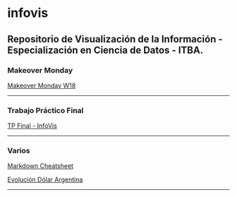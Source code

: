 # infovis

Repositorio de Visualización de la Información - Especialización en Ciencia de Datos - ITBA.
-----------------------------------------------------------------------------------------------------------------------
### Makeover Monday

[Makeover Monday W18](https://igna43.github.io/infovis/makeovermonday2020W18.html)

-----------------------------------------------------------------------------------------------------------------------

### Trabajo Práctico Final

[TP Final - InfoVis](https://igna43.github.io/infovis/TP_Final.html)

-----------------------------------------------------------------------------------------------------------------------
### Varios

[Markdown Cheatsheet](https://github.com/adam-p/markdown-here/wiki/Markdown-Cheatsheet)

[Evolución Dólar Argentina](https://igna43.github.io/infovis/evolucion_dolar_argentina.html)

-----------------------------------------------------------------------------------------------------------------------
